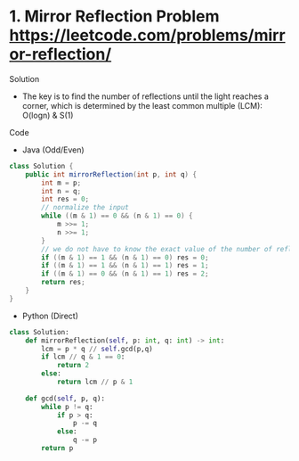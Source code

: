 # 1. Mirror Reflection Problem https://leetcode.com/problems/mirror-reflection/

Solution

- The key is to find the number of reflections until the light reaches a corner, which is determined by the least common multiple (LCM): O(logn) & S(1)

Code

- Java (Odd/Even)

```java
class Solution {
    public int mirrorReflection(int p, int q) {
        int m = p;
        int n = q;
        int res = 0;
        // normalize the input
        while ((m & 1) == 0 && (n & 1) == 0) {
            m >>= 1;
            n >>= 1;
        }
        // we do not have to know the exact value of the number of reflections, we only need to know whether it is even or odd
        if ((m & 1) == 1 && (n & 1) == 0) res = 0;
        if ((m & 1) == 1 && (n & 1) == 1) res = 1;
        if ((m & 1) == 0 && (n & 1) == 1) res = 2;
        return res;
    }
}
```

- Python (Direct)

```python
class Solution:
    def mirrorReflection(self, p: int, q: int) -> int:
        lcm = p * q // self.gcd(p,q)
        if lcm // q & 1 == 0:
            return 2
        else:
            return lcm // p & 1
    
    def gcd(self, p, q):
        while p != q:
            if p > q:
                p -= q
            else:
                q -= p
        return p
```